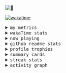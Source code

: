 [![🐙](https://hits.seeyoufarm.com/api/count/incr/badge.svg?url=https%3A%2F%2Fgithub.com%2Fktnkk%2Fhit-counter&count_bg=%23070707&title_bg=%23070707&icon=&icon_color=%23E7E7E7&title=visitors&edge_flat=true)](https://hits.seeyoufarm.com)

[![wakatime](https://wakatime.com/badge/user/43ee8060-219a-4cc8-b7a0-9a681ab5a8a7.svg)](https://wakatime.com/@43ee8060-219a-4cc8-b7a0-9a681ab5a8a7)

<details>
  <summary> <samp>my metrics</samp></summary>
  
  <br>
  
 ![🐳](https://github.com/kkhys/kkhys/blob/main/github-metrics.svg)
  
  ***
</details>

<details>
  <summary> <samp>wakaTime stats</samp></summary>
  
  <br>
  
<!--START_SECTION:waka-->
![Code Time](http://img.shields.io/badge/Code%20Time-232%20hrs%2033%20mins-blue)

**🐱 My GitHub Data** 

> 🏆 747 Contributions in the Year 2023
 > 
> 📦 4.9 MB Used in GitHub's Storage 
 > 
> 💼 Opted to Hire
 > 
> 📜 3 Public Repositories 
 > 
> 🔑 54 Private Repositories  
 > 
**I'm an Early 🐤** 

```text
🌞 Morning      945 commits       █████████░░░░░░░░░░░░░░░░   35.99 % 
🌆 Daytime      633 commits       ██████░░░░░░░░░░░░░░░░░░░   24.11 % 
🌃 Evening      930 commits       ████████░░░░░░░░░░░░░░░░░   35.42 % 
🌙 Night        118 commits       █░░░░░░░░░░░░░░░░░░░░░░░░   04.49 % 

```
📅 **I'm Most Productive on Monday** 

```text
Monday         513 commits       █████░░░░░░░░░░░░░░░░░░░░   19.54 % 
Tuesday        467 commits       ████░░░░░░░░░░░░░░░░░░░░░   17.78 % 
Wednesday      431 commits       ████░░░░░░░░░░░░░░░░░░░░░   16.41 % 
Thursday       490 commits       ████░░░░░░░░░░░░░░░░░░░░░   18.66 % 
Friday         394 commits       ███░░░░░░░░░░░░░░░░░░░░░░   15.00 % 
Saturday       204 commits       ██░░░░░░░░░░░░░░░░░░░░░░░   07.77 % 
Sunday         127 commits       █░░░░░░░░░░░░░░░░░░░░░░░░   04.84 % 

```


📊 **This Week I Spent My Time On** 

```text
⌚︎ Time Zone: Asia/Tokyo

💬 Programming Languages: 
Other                    9 hrs 37 mins       ████████░░░░░░░░░░░░░░░░░   34.67 % 
TypeScript               7 hrs 42 mins       ███████░░░░░░░░░░░░░░░░░░   27.76 % 
Java                     6 hrs 11 mins       █████░░░░░░░░░░░░░░░░░░░░   22.32 % 
Ruby                     1 hr 40 mins        █░░░░░░░░░░░░░░░░░░░░░░░░   06.03 % 
Slim                     30 mins             ░░░░░░░░░░░░░░░░░░░░░░░░░   01.86 % 

🔥 Editors: 
Browser                  9 hrs 37 mins       ████████░░░░░░░░░░░░░░░░░   34.67 % 
IntelliJ                 8 hrs 7 mins        ███████░░░░░░░░░░░░░░░░░░   29.28 % 
WebStorm                 7 hrs 47 mins       ███████░░░░░░░░░░░░░░░░░░   28.04 % 
RubyMine                 2 hrs 13 mins       ██░░░░░░░░░░░░░░░░░░░░░░░   08.00 % 

💻 Operating System: 
Mac                      27 hrs 45 mins      █████████████████████████   100.00 % 

```


 Last Updated on 2023/02/20 18:33:35 UTC
<!--END_SECTION:waka-->
  
  ***
</details>


<details>
  <summary> <samp>now playing</samp></summary>
  
  <br>
 
 [![🐟](https://spotify-github-profile.vercel.app/api/view?uid=31ryofms4dnv7mrohhepo4c4zgqu&cover_image=true&theme=default&show_offline=false&background_color=121212&bar_color=53b14f&bar_color_cover=false)](https://open.spotify.com/user/31ryofms4dnv7mrohhepo4c4zgqu)
  
  ***
</details>

<details>
  <summary> <samp>github readme stats</samp></summary>
  
  <br>
  
 <p align="left"> 
  <img alt="🐠" src="https://github-readme-stats.vercel.app/api?username=kkhys&count_private=true&show_icons=true&theme=dark&include_all_commits=true" />
  <img alt="🐟" src="https://github-readme-stats.vercel.app/api/top-langs/?username=kkhys&layout=compact&theme=dark&langs_count=10&hide=HTML,CSS,SCSS" />
</p>
  
  ***
</details>

<details>
  <summary> <samp>profile trophies</samp></summary>
  
  <br>
  
  [![🐬](https://github-profile-trophy.vercel.app/?username=kkhys&rank=SECRET,SSS,SS,S,AAA,AA,A&theme=darkhub&row=1&margin-w=10&no-bg=true)](https://github.com/ryo-ma/github-profile-trophy)
  
  ***
</details>

<details>
  <summary> <samp>summary cards</samp></summary>
  
  <br>
  
  ![🐋](https://github-profile-summary-cards.vercel.app/api/cards/profile-details?username=kkhys&theme=github_dark)
  ![🦑](https://github-profile-summary-cards.vercel.app/api/cards/repos-per-language?username=kkhys&theme=github_dark)
  ![🦭](https://github-profile-summary-cards.vercel.app/api/cards/most-commit-language?username=kkhys&theme=github_dark)
  ![🦀](https://github-profile-summary-cards.vercel.app/api/cards/stats?username=kkhys&theme=github_dark)
  ![🦈](https://github-profile-summary-cards.vercel.app/api/cards/productive-time?username=kkhys&theme=github_dark)
  
  ***
</details>

<details>
  <summary> <samp>streak stats</samp></summary>
  
  <br>
  
  [![🐠](http://github-readme-streak-stats.herokuapp.com?user=kkhys&theme=dark)](https://git.io/streak-stats)
  
  ***
</details>

<details>
  <summary> <samp>activity graph</samp></summary>
  
  <br>
  
  [![🐡](https://github-readme-activity-graph.cyclic.app/graph?username=kkhys&theme=xcode)](https://github.com/ashutosh00710/github-readme-activity-graph)
  
  ***
</details>
